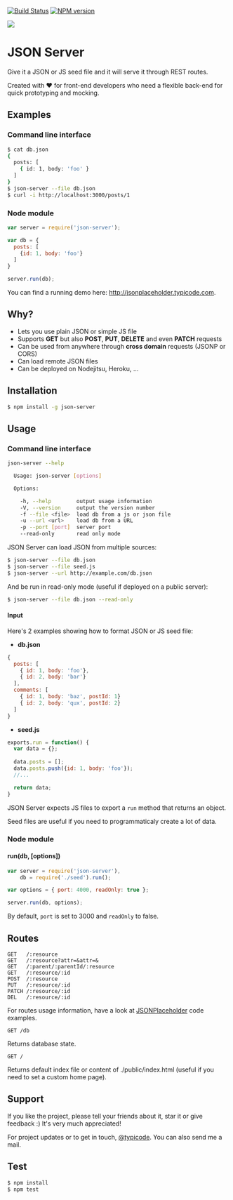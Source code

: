 [![Build Status](https://travis-ci.org/typicode/json-server.png)](https://travis-ci.org/typicode/json-server)
[![NPM version](https://badge.fury.io/js/json-server.png)](http://badge.fury.io/js/json-server)

![](http://i.imgur.com/dLeJmw6.png)

# JSON Server

Give it a JSON or JS seed file and it will serve it through REST routes.

Created with :heart: for front-end developers who need a flexible back-end for quick prototyping and mocking.

## Examples

### Command line interface

```bash
$ cat db.json
{ 
  posts: [
    { id: 1, body: 'foo' }
  ]
}
$ json-server --file db.json
$ curl -i http://localhost:3000/posts/1
```

### Node module

```javascript
var server = require('json-server');

var db = {
  posts: [
    {id: 1, body: 'foo'}
  ]
}

server.run(db);
```

You can find a running demo here: http://jsonplaceholder.typicode.com.

## Why?

* Lets you use plain JSON or simple JS file
* Supports __GET__ but also __POST__, __PUT__, __DELETE__ and even __PATCH__ requests
* Can be used from anywhere through __cross domain__ requests (JSONP or CORS)
* Can load remote JSON files
* Can be deployed on Nodejitsu, Heroku, ...


## Installation

```bash
$ npm install -g json-server 
```


## Usage

### Command line interface

```bash
json-server --help

  Usage: json-server [options]

  Options:

    -h, --help        output usage information
    -V, --version     output the version number
    -f --file <file>  load db from a js or json file
    -u --url <url>    load db from a URL
    -p --port [port]  server port
    --read-only       read only mode
```

JSON Server can load JSON from multiple sources:

```bash
$ json-server --file db.json
$ json-server --file seed.js
$ json-server --url http://example.com/db.json
```

And be run in read-only mode (useful if deployed on a public server):

```bash
$ json-server --file db.json --read-only
```

#### Input

Here's 2 examples showing how to format JSON or JS seed file:

* __db.json__

```javascript
{
  posts: [
    { id: 1, body: 'foo'},
    { id: 2, body: 'bar'}
  ],
  comments: [
    { id: 1, body: 'baz', postId: 1}
    { id: 2, body: 'qux', postId: 2}
  ]
}
```

* __seed.js__

```javascript
exports.run = function() {
  var data = {};
  
  data.posts = [];
  data.posts.push({id: 1, body: 'foo'});
  //...

  return data;
}
```

JSON Server expects JS files to export a ```run``` method that returns an object.

Seed files are useful if you need to programmaticaly create a lot of data.


### Node module

#### run(db, [options])

```javascript
var server = require('json-server'),
    db = require('./seed').run();

var options = { port: 4000, readOnly: true };

server.run(db, options);
```

By default, ```port``` is set to 3000 and ```readOnly``` to false.

## Routes

```
GET   /:resource
GET   /:resource?attr=&attr=&
GET   /:parent/:parentId/:resource
GET   /:resource/:id
POST  /:resource
PUT   /:resource/:id
PATCH /:resource/:id
DEL   /:resource/:id
```

For routes usage information, have a look at [JSONPlaceholder](https://github.com/typicode/jsonplaceholder) code examples.

```
GET /db
```

Returns database state.


```
GET /
```

Returns default index file or content of ./public/index.html (useful if you need to set a custom home page).


## Support

If you like the project, please tell your friends about it, star it or give feedback :) It's very much appreciated!

For project updates or to get in touch, [@typicode](http://twitter.com/typicde). You can also send me a mail.

## Test

```bash
$ npm install 
$ npm test
```
